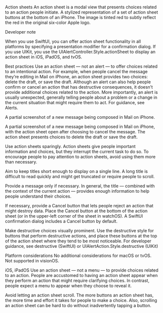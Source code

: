 Action sheets
An action sheet is a modal view that presents choices related to an action people initiate.
A stylized representation of a set of action sheet buttons at the bottom of an iPhone. The image is tinted red to subtly reflect the red in the original six-color Apple logo.

Developer note

When you use SwiftUI, you can offer action sheet functionality in all platforms by specifying a presentation modifier for a confirmation dialog. If you use UIKit, you use the UIAlertController.Style.actionSheet to display an action sheet in iOS, iPadOS, and tvOS.

Best practices
Use an action sheet — not an alert — to offer choices related to an intentional action. For example, when people cancel the message they’re editing in Mail on iPhone, an action sheet provides two choices: delete the draft, or save the draft. Although an alert can also help people confirm or cancel an action that has destructive consequences, it doesn’t provide additional choices related to the action. More importantly, an alert is usually unexpected, generally telling people about a problem or a change in the current situation that might require them to act. For guidance, see Alerts.

A partial screenshot of a new message being composed in Mail on iPhone.

A partial screenshot of a new message being composed in Mail on iPhone, with the action sheet open after choosing to cancel the message. The action sheet presents choices to delete the draft or save the draft.

Use action sheets sparingly. Action sheets give people important information and choices, but they interrupt the current task to do so. To encourage people to pay attention to action sheets, avoid using them more than necessary.

Aim to keep titles short enough to display on a single line. A long title is difficult to read quickly and might get truncated or require people to scroll.

Provide a message only if necessary. In general, the title — combined with the context of the current action — provides enough information to help people understand their choices.

If necessary, provide a Cancel button that lets people reject an action that might destroy data. Place the Cancel button at the bottom of the action sheet (or in the upper-left corner of the sheet in watchOS). A SwiftUI confirmation dialog includes a Cancel button by default.

Make destructive choices visually prominent. Use the destructive style for buttons that perform destructive actions, and place these buttons at the top of the action sheet where they tend to be most noticeable. For developer guidance, see destructive (SwiftUI) or UIAlertAction.Style.destructive (UIKit)

Platform considerations
No additional considerations for macOS or tvOS. Not supported in visionOS.

iOS, iPadOS
Use an action sheet — not a menu — to provide choices related to an action. People are accustomed to having an action sheet appear when they perform an action that might require clarifying choices. In contrast, people expect a menu to appear when they choose to reveal it.

Avoid letting an action sheet scroll. The more buttons an action sheet has, the more time and effort it takes for people to make a choice. Also, scrolling an action sheet can be hard to do without inadvertently tapping a button.